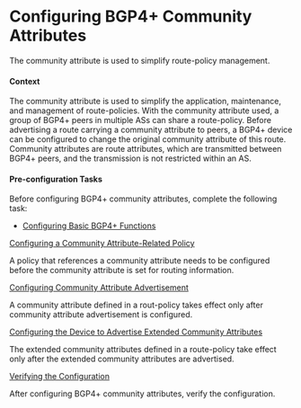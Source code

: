 Configuring BGP4+ Community Attributes
======================================

The community attribute is used to simplify route-policy management.

#### Context

The community attribute is used to simplify the application, maintenance, and management of route-policies. With the community attribute used, a group of BGP4+ peers in multiple ASs can share a route-policy. Before advertising a route carrying a community attribute to peers, a BGP4+ device can be configured to change the original community attribute of this route. Community attributes are route attributes, which are transmitted between BGP4+ peers, and the transmission is not restricted within an AS.


#### Pre-configuration Tasks

Before configuring BGP4+ community attributes, complete the following task:

* [Configuring Basic BGP4+ Functions](dc_vrp_bgp6_cfg_0003.html)


[Configuring a Community Attribute-Related Policy](../../../../software/nev8r10_vrpv8r16/user/vrp/dc_vrp_bgp6_cfg_3042.html)

A policy that references a community attribute needs to be configured before the community attribute is set for routing information.

[Configuring Community Attribute Advertisement](../../../../software/nev8r10_vrpv8r16/user/vrp/dc_vrp_bgp6_cfg_4043.html)

A community attribute defined in a rout-policy takes effect only after community attribute advertisement is configured.

[Configuring the Device to Advertise Extended Community Attributes](../../../../software/nev8r10_vrpv8r16/user/vrp/dc_vrp_bgp6_cfg_4044.html)

The extended community attributes defined in a route-policy take effect only after the extended community attributes are advertised.

[Verifying the Configuration](../../../../software/nev8r10_vrpv8r16/user/vrp/dc_vrp_bgp6_cfg_3044.html)

After configuring BGP4+ community attributes, verify the configuration.